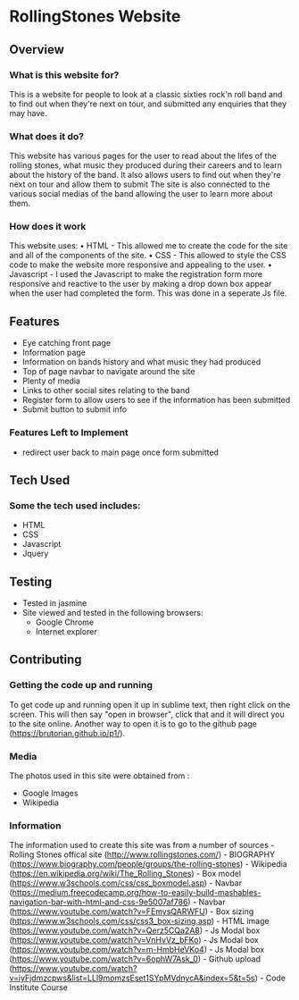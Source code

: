 # RollingStones Website
 
## Overview
 
### What is this website for?
 
This is a website for people to look at a classic sixties rock'n roll band and to find out when they're next on tour, and submitted any enquiries that they may have.
 
### What does it do?

This website has various pages for the user to read about the lifes of the rolling stones, what music they produced during their careers and to learn about the history of the band. It also allows users to find out when they're next on tour and allow them to submit The site is also connected to the various social medias of the band allowing the user to learn more about them.
 
### How does it work
 
This website uses:
  • HTML - This allowed me to create the code for the site and all of the components of the site.
  • CSS - This allowed to style the CSS code to make the website more responsive and appealing to the user.
  • Javascript - I used the Javascript to make the registration form more responsive and reactive to the user by making a drop down box appear when the user had completed the form. This was done in a seperate Js file.

## Features
- Eye catching front page
- Information page
- Information on bands history and what music they had produced
- Top of page navbar to navigate around the site
- Plenty of media
- Links to other social sites relating to the band
- Register form to allow users to see if the information has been submitted
- Submit button to submit info

### Features Left to Implement
- redirect user back to main page once form submitted

## Tech Used

### Some the tech used includes:
- HTML
- CSS
- Javascript
- Jquery

  

## Testing
- Tested in jasmine
- Site viewed and tested in the following browsers:
  - Google Chrome
  - Internet explorer

## Contributing
 
### Getting the code up and running
To get code up and running open it up in sublime text, then right click on the screen. This will then say "open in browser", click that and it will direct you to the site online. Another way to open it is to go to the github page (https://brutorian.github.io/p1/).

### Media
The photos used in this site were obtained from :
- Google Images
- Wikipedia

### Information
The information used to create this site was from a number of sources
    - Rolling Stones offical site (http://www.rollingstones.com/) 
    - BIOGRAPHY (https://www.biography.com/people/groups/the-rolling-stones)
    - Wikipedia (https://en.wikipedia.org/wiki/The_Rolling_Stones)
    - Box model (https://www.w3schools.com/css/css_boxmodel.asp)
    - Navbar (https://medium.freecodecamp.org/how-to-easily-build-mashables-navigation-bar-with-html-and-css-9e5007af786)
    - Navbar (https://www.youtube.com/watch?v=FEmysQARWFU)
    - Box sizing (https://www.w3schools.com/css/css3_box-sizing.asp)
    - HTML image (https://www.youtube.com/watch?v=Qerz5CQa2A8)
    - Js Modal box (https://www.youtube.com/watch?v=VnHvVz_bFKo)
    - Js Modal box (https://www.youtube.com/watch?v=m-HmbHeVKo4)
    - Js Modal box (https://www.youtube.com/watch?v=6ophW7Ask_0)
    - Github upload (https://www.youtube.com/watch?v=iyFjdmzcpws&list=LLl9momzsEset1SYpMVdnycA&index=5&t=5s)
    - Code Institute Course
    
